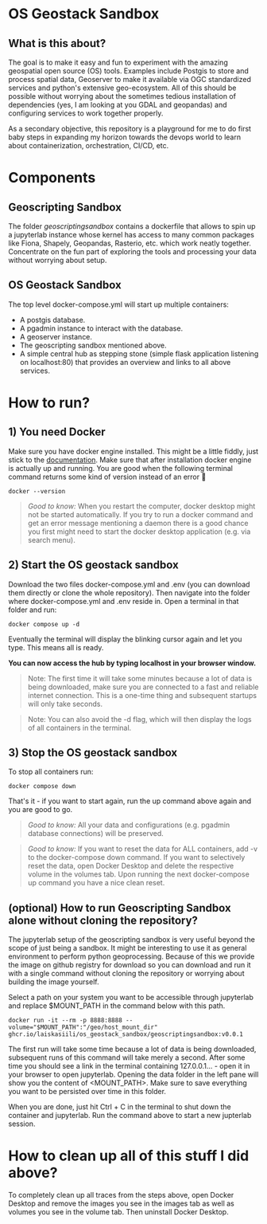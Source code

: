 # OS Geostack Sandbox
## What is this about?
The goal is to make it easy and fun to experiment with the amazing geospatial open source (OS) tools. Examples include Postgis to store and process spatial data, Geoserver to make it available via OGC standardized services and python's extensive geo-ecosystem. All of this should be possible without worrying about the sometimes tedious installation of dependencies (yes, I am looking at you GDAL and geopandas) and configuring services to work together properly.

As a secondary objective, this repository is a playground for me to do first baby steps in expanding my horizon towards the devops world to learn about containerization, orchestration, CI/CD, etc.

# Components
## Geoscripting Sandbox
The folder _geoscriptingsandbox_ contains a dockerfile that allows to spin up a jupyterlab instance whose kernel has access to many common packages like Fiona, Shapely, Geopandas, Rasterio, etc. which work neatly together. Concentrate on the fun part of exploring the tools and processing your data without worrying about setup.

## OS Geostack Sandbox
The top level docker-compose.yml will start up multiple containers:
- A postgis database.
- A pgadmin instance to interact with the database.
- A geoserver instance.
- The geoscripting sandbox mentioned above.
- A simple central hub as stepping stone (simple flask application listening on localhost:80) that provides an overview and links to all above services.

# How to run?

## 1) You need Docker
Make sure you have docker engine installed. This might be a little fiddly, just stick to the [documentation](https://docs.docker.com/engine/install/). Make sure that after installation docker engine is actually up and running. You are good when the following terminal command returns some kind of version instead of an error :pray:
```console
docker --version
```

> _Good to know:_ When you restart the computer, docker desktop might not be started automatically. If you try to run a docker command and get an error message mentioning a daemon there is a good chance you first might need to start the docker desktop application (e.g. via search menu).

## 2) Start the OS geostack sandbox
Download the two files docker-compose.yml and .env (you can download them directly or clone the whole repository). Then navigate into the folder where docker-compose.yml and .env reside in. Open a terminal in that folder and run:
```console
docker compose up -d
```

Eventually the terminal will display the blinking cursor again and let you type. This means all is ready.

__You can now access the hub by typing localhost in your browser window.__

> Note: The first time it will take some minutes because a lot of data is being downloaded, make sure you are connected to a fast and reliable internet connection. This is a one-time thing and subsequent startups will only take seconds.

> Note: You can also avoid the -d flag, which will then display the logs of all containers in the terminal.

## 3) Stop the OS geostack sandbox

To stop all containers run:
```console
docker compose down
```

That's it - if you want to start again, run the up command above again and you are good to go.

> _Good to know:_ All your data and configurations (e.g. pgadmin database connections) will be preserved.

> _Good to know:_ If you want to reset the data for ALL containers, add -v to the docker-compose down command. If you want to selectively reset the data, open Docker Desktop and delete the respective volume in the volumes tab. Upon running the next docker-compose up command you have a nice clean reset.

## (optional) How to run Geoscripting Sandbox alone without cloning the repository?
The jupyterlab setup of the geoscripting sandbox is very useful beyond the scope of just being a sandbox. It might be interesting to use it as general environment to perform python geoprocessing. Because of this we provide the image on github registry for download so you can download and run it with a single command without cloning the repository or worrying about building the image yourself.

Select a path on your system you want to be accessible through jupyterlab and replace $MOUNT_PATH in the command below with this path.

```console
docker run -it --rm -p 8888:8888 --volume="$MOUNT_PATH":"/geo/host_mount_dir" ghcr.io/laiskasiili/os_geostack_sandbox/geoscriptingsandbox:v0.0.1
```

The first run will take some time because a lot of data is being downloaded, subsequent runs of this command will take merely a second. After some time you should see a link in the terminal containing 127.0.0.1... - open it in your browser to open jupyterlab. Opening the data folder in the left pane will show you the content of <MOUNT_PATH>. Make sure to save everything you want to be persisted over time in this folder.

When you are done, just hit Ctrl + C in the terminal to shut down the container and jupyterlab. Run the command above to start a new jupterlab session.

# How to clean up all of this stuff I did above?
To completely clean up all traces from the steps above, open Docker Desktop and remove the images you see in the images tab as well as volumes you see in the volume tab. Then uninstall Docker Desktop.